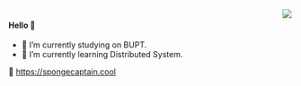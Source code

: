 <img align="right" src="https://github-readme-stats.vercel.app/api?username=Spongecaptain&show_icons=true&icon_color=805AD5&text_color=718096&bg_color=ffffff&hide_title=true" />

#### Hello 👋

- 🔭 I’m currently studying on BUPT.
- 🌱 I’m currently learning Distributed System.

🔗 https://spongecaptain.cool
